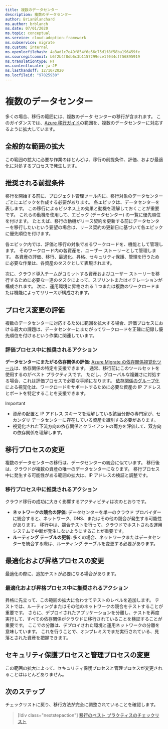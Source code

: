 ```yaml
---
title: 複数のデータセンター
description: 複数のデータセンター
author: BrianBlanchard
ms.author: brblanch
ms.date: 07/01/2020
ms.topic: conceptual
ms.service: cloud-adoption-framework
ms.subservice: migrate
ms.custom: internal
ms.openlocfilehash: 4a3ad1c7e49f854f6e56c75d1f8f58ba196459fe
ms.sourcegitcommit: b6f2b4f8db6c3b1157299ece1f044cff56895919
ms.translationtype: HT
ms.contentlocale: ja-JP
ms.lasthandoff: 12/10/2020
ms.locfileid: "97025930"
---
```

# <a name="multiple-datacenters"></a>複数のデータセンター

多くの場合、移行の範囲には、複数のデータ センターの移行が含まれます。 このガイダンスでは、[Azure 移行ガイド](../azure-migration-guide/index.md)の範囲を、複数のデータセンターに対応するように拡大しています。

## <a name="general-scope-expansion"></a>全般的な範囲の拡大

この範囲の拡大に必要な作業のほとんどは、移行の前提条件、評価、および最適化に対処するプロセスで発生します。

## <a name="suggested-prerequisites"></a>推奨される前提条件

移行を開始する前に、プロジェクト管理ツール内に、移行対象のデータセンターごとにエピックを作成する必要があります。 各エピックは、データセンターを表します。 この移行によるビジネス上の効果と動機を理解しておくことが重要です。 これらの動機を使用して、エピック (データセンター) の一覧に優先順位を付けます。 たとえば、移行の動機がリース契約を更新する前にデータセンターを移行したいという要望の場合は、リース契約の更新日に基づいて各エピックに優先順位を付けます。

各エピック内では、評価と移行の対象であるワークロードを、機能として管理します。 そのワークロード内の各資産を、ユーザー ストーリーとして管理します。 各資産の評価、移行、最適化、昇格、セキュリティ保護、管理を行うために必要な作業は、各資産のタスクとして表現されます。

次に、クラウド導入チームがコミットする資産およびユーザー ストーリーを移行するために必要な一連のタスクによって、スプリントまたはイテレーションが構成されます。 次に、運用環境に昇格される 1 つまたは複数のワークロードまたは機能によってリリースが構成されます。

## <a name="assess-process-changes"></a>プロセス変更の評価

複数のデータセンターに対応するために範囲を拡大する場合、評価プロセスにおける最大の課題は、データセンターにまたがってワークロードを正確に記録し優先順位を付けるという作業に関連しています。

### <a name="suggested-action-during-the-assess-process"></a>評価プロセス中に推奨されるアクション

**データセンターにまたがる依存関係の評価:** [Azure Migrate の依存関係視覚化ツール](/azure/migrate/concepts-dependency-visualization)は、依存関係の特定を支援できます。 通常、移行前にこのツールセットを使用するのがベスト プラクティスです。 ただし、グローバルな複雑さに対処する場合、これは評価プロセスで必要な手順になります。 [依存関係のグループ化](/azure/migrate/how-to-create-group-machine-dependencies)による視覚化は、ワークロードをサポートするために必要な資産の IP アドレスとポートを特定することを支援できます。

> [!IMPORTANT]
>
> - 資産の配置と IP アドレス スキーマを理解している該当分野の専門家が、セカンダリ データセンターに存在している資産を識別する必要があります。
> - 視覚化された下流方向の依存関係とクライアントの両方を評価して、双方向の依存関係を理解します。

## <a name="migration-process-changes"></a>移行プロセスの変更

複数のデータセンターの移行は、データセンターの統合に似ています。 移行後は、クラウドが複数の資産の唯一のデータセンターになります。 移行プロセス中に発生する可能性がある範囲の拡大は、IP アドレスの検証と調整です。

### <a name="suggested-action-during-the-migration-process"></a>移行プロセス中に推奨されるアクション

クラウド移行の成功に大きく影響するアクティビティは次のとおりです。

- **ネットワークの競合の評価:** データセンターを単一のクラウド プロバイダーに統合すると、ネットワーク、DNS、またはその他の競合が発生する可能性があります。 移行中は、競合テストを行って、クラウドでホストされる運用システムで中断が発生しないようにすることが重要です。
- **ルーティング テーブルの更新:** 多くの場合、ネットワークまたはデータセンターを統合する際は、ルーティング テーブルを変更する必要があります。

## <a name="optimize-and-promote-process-changes"></a>最適化および昇格プロセスの変更

最適化の際に、追加テストが必要になる場合があります。

### <a name="suggested-action-during-the-optimize-and-promote-process"></a>最適化および昇格プロセス中に推奨されるアクション

昇格に先立って、この範囲の拡大に合わせてテストのレベルを追加します。 テストでは、ルーティングまたはその他のネットワークの競合をテストすることが重要です。 さらに、デプロイされたアプリケーションを分離し、テストを再度実行して、すべての依存関係がクラウドに移行されていることを検証することが重要です。 ここでの分離は、デプロイされた環境と運用ネットワークの分離を意味しています。 これを行うことで、オンプレミスでまだ実行されている、見落とされた資産を把握できます。

## <a name="secure-and-manage-process-changes"></a>セキュリティ保護プロセスと管理プロセスの変更

この範囲の拡大によって、セキュリティ保護プロセスと管理プロセスが変更されることはほとんどありません。

## <a name="next-steps"></a>次のステップ

チェックリストに戻り、移行方法が完全に調整されていることを確認します。

> [!div class="nextstepaction"]
> [移行のベスト プラクティスのチェックリスト](./index.md)

